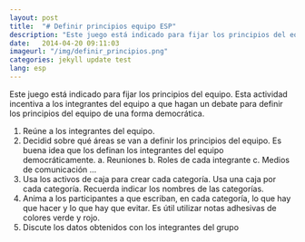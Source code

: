 ```yaml
---
layout: post
title:  "# Definir principios equipo ESP"
description: "Este juego está indicado para fijar los principios del equipo. Esta actividad incentiva a los integrantes del equipo a que hagan un debate para definir los principios del equipo de una forma democrática."
date:   2014-04-20 09:11:03
imageurl: "/img/definir_principios.png"
categories: jekyll update test
lang: esp
---
```


Este juego está indicado para fijar los principios del equipo. Esta actividad incentiva a los integrantes del equipo a que hagan un debate para definir los principios del equipo de una forma democrática.

1. Reúne a los integrantes del equipo.
2. Decidid sobre qué áreas se van a definir los principios del equipo.
Es buena idea que los definan los integrantes del equipo democráticamente.
a. Reuniones
b. Roles de cada integrante c. Medios de comunicación
...
3. Usa los activos de caja para crear cada categoría. Usa una caja por
cada categoría. Recuerda indicar los nombres de las categorías.
4. Anima a los participantes a que escriban, en cada categoría, lo
que hay que hacer y lo que hay que evitar. Es útil utilizar notas
adhesivas de colores verde y rojo.
5. Discute los datos obtenidos con los integrantes del grupo
